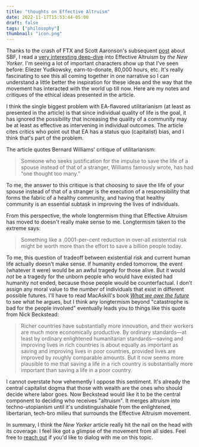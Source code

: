 ```yaml
---
title: "thoughts on Effective Altruism"
date: 2022-11-17T15:53:44-05:00
draft: false
tags: ["philosophy"]
thumbnail: "icon.png"
---
```


Thanks to the crash of FTX and Scott Aaronson's subsequent [post](https://scottaaronson.blog/?p=6797) about SBF, I read a [very interesting deep-dive](https://www.newyorker.com/magazine/2022/08/15/the-reluctant-prophet-of-effective-altruism) into Effective Altruism by *the New Yorker*. I'm seeing a lot of important characters show up that I've seen before: Eliezer Yudkowsky, earn-to-donate, 80,000 hours, etc. It's really fascinating to see this all coming together in one narrative so I can understand a little better the inspiration for these ideas and the way that the movement has interacted with the world up till now. Here are my notes and critiques of the ethical ideas presented in the article.

I think the single biggest problem with EA-flavored utilitarianism (at least as presented in the article) is that since individual quality of life is the goal, it has ignored the possibility that increasing the quality of a community may be at least as effective as intervening in individual outcomes. The article cites critics who point out that EA has a status quo (capitalist) bias, and I think that's part of the problem.

The article quotes Bernard Williams' critique of utilitarianism:

> Someone who seeks justification for the impulse to save the life of a spouse instead of that of a stranger, Williams famously wrote, has had “one thought too many.”

To me, the answer to this critique is that choosing to save the life of your spouse instead of that of a stranger is the execution of a responsibility that forms the fabric of a healthy community, and having that healthy community is an essential subtask in improving the lives of individuals.

From this perspective, the whole longtermism thing that Effective Altruism has moved to doesn't really make sense to me. Longtermism taken to the extreme says:

> Something like a .0001-per-cent reduction in over-all existential risk might be worth more than the effort to save a billion people today.

To me, this question of tradeoff between existential risk and current human life actually doesn't make sense. If humanity ended tomorrow, the event (whatever it were) would be an awful tragedy for those alive. But it would *not* be a tragedy for the unborn people who would have existed had humanity not ended, because those people would be counterfactual. I don't assign any moral value to the *number* of individuals that exist in different possible futures. I'll have to read MacAskill's book [*What we owe the future*](https://www.goodreads.com/book/show/59802037-what-we-owe-the-future) to see what he argues, but I think any longtermism beyond "catastrophe is bad for the people involved" eventually leads you to things like this quote from Nick Beckstead:

> Richer countries have substantially more innovation, and their workers are much more economically productive. By ordinary standards—at least by ordinary enlightened humanitarian standards—saving and improving lives in rich countries is about equally as important as saving and improving lives in poor countries, provided lives are improved by roughly comparable amounts. But it now seems more plausible to me that saving a life in a rich country is substantially more important than saving a life in a poor country.

I cannot overstate how vehemently I oppose this sentiment. It's already the central capitalist dogma that those with wealth are the ones who should decide where labor goes. Now Beckstead would like it to be the central component to deciding who receives "altruism". It merges altruism into techno-utopianism until it's undistinguishable from the enlightened, libertarian, tech-bro milieu that surrounds the Effective Altruism movement.

In summary, I think the *New Yorker* article really hit the nail on the head with its coverage. I feel like got a glimpse of the movement from all sides. Feel free to [reach out](/#contact) if you'd like to dialog with me on this topic.

